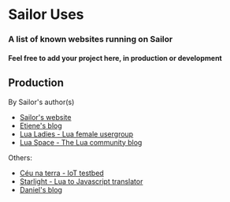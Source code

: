 # Sailor Uses
### A list of known websites running on Sailor
#### Feel free to add your project here, in production or development

## Production

By Sailor's author(s)
* [Sailor's website](http://sailorproject.org)
* [Etiene's blog](http://etiene.net)
* [Lua Ladies - Lua female usergroup](http://lualadies.org)
* [Lua Space - The Lua community blog](http://lua.space)

Others: 
* [Céu na terra - IoT testbed](http://ceunaterra.voip.ufrj.br/)
* [Starlight - Lua to Javascript translator](http://starlight.paulcuth.me.uk/)
* [Daniel's blog](http://ablogusingsailor.danielocl.com.br/)


